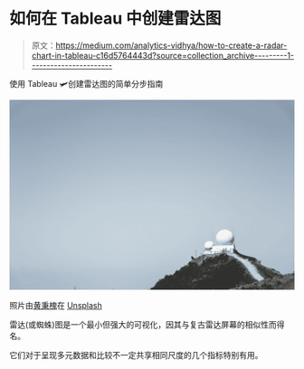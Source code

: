 # 如何在 Tableau 中创建雷达图

> 原文：<https://medium.com/analytics-vidhya/how-to-create-a-radar-chart-in-tableau-c16d5764443d?source=collection_archive---------1----------------------->

使用 Tableau 🛩️创建雷达图的简单分步指南

![](img/5d200d6be219d12fd6720629f9f5bfa1.png)

照片由[黄秉槐](https://unsplash.com/@samuelwong?utm_source=medium&utm_medium=referral)在 [Unsplash](https://unsplash.com?utm_source=medium&utm_medium=referral)

雷达(或蜘蛛)图是一个最小但强大的可视化，因其与复古雷达屏幕的相似性而得名。

它们对于呈现多元数据和比较不一定共享相同尺度的几个指标特别有用。